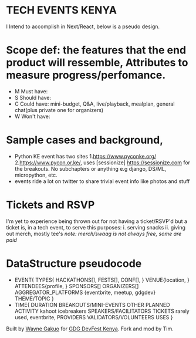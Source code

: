# TECH EVENTS KENYA

I Intend to accomplish in Next/React, below is a pseudo design.

# Scope def: the features that the end product will ressemble, Attributes to measure progress/perfomance.
-  M Must have:
-  S Should have:
-  C Could have: mini-budget, Q&A, live/playback, mealplan, general chat(plus private one for organizers)
-  W Won't have:

# Sample cases and background,
- Python KE event has two sites 1.https://www.pyconke.org/ 2.https://www.pycon.or.ke/, uses [sessionize] https://sessionize.com for the breakouts. No subchapters or anything e.g django, DS/ML, micropython, etc. 
- events ride a lot on twitter to share trivial event info like photos and stuff

# Tickets and RSVP
 I'm yet to experience being thrown out for not having a ticket/RSVP'd but a ticket is, in a tech event, to serve this purposes:
  i. serving snacks
  ii. giving out merch, mostly tee's *note: merch/swaag is not always free, some are paid*

# DataStructure pseudocode
- EVENT{
  TYPES{
   HACKATHONS[],
   FESTS[], 
   CONF[],
  } 
  VENUE{location, }
  ATTENDEES{profile, }
  SPONSORS[]
  ORGANIZERS[]
  AGGREGATOR_PLATFORMS {eventbrite, meetup, gdgdev}
  THEME/TOPIC
}
- TIME{
DURATION
BREAKOUTS/MINI-EVENTS 
OTHER PLANNED ACTIVITY kahoot icebreakers
SPEAKERS/FACILITATORS
TICKETS rarely used, eventbrite,
PROVIDERS
VALIDATORS/VOLUNTEERS
USES
}

Built by [Wayne Gakuo](https://waynegakuo.netlify.app/) for [GDG DevFest Kenya](https://twitter.com/devfestkenya).
Fork and mod by Tim. 
